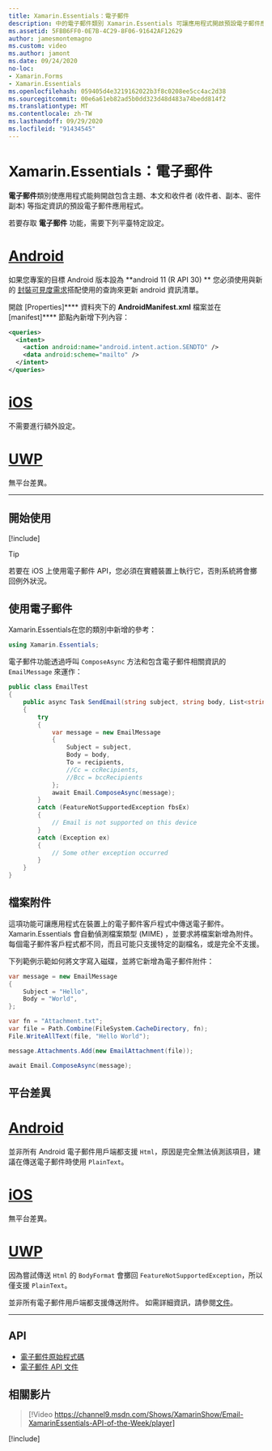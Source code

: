 ```yaml
---
title: Xamarin.Essentials：電子郵件
description: 中的電子郵件類別 Xamarin.Essentials 可讓應用程式開啟預設電子郵件應用程式，其中包含指定的資訊，包括 [主旨]、[內文] 和 [收件者] (收件者、副本) 。
ms.assetid: 5FBB6FF0-0E7B-4C29-8F06-91642AF12629
author: jamesmontemagno
ms.custom: video
ms.author: jamont
ms.date: 09/24/2020
no-loc:
- Xamarin.Forms
- Xamarin.Essentials
ms.openlocfilehash: 059405d4e3219162022b3f8c0208ee5cc4ac2d38
ms.sourcegitcommit: 00e6a61eb82ad5b0dd323d48d483a74bedd814f2
ms.translationtype: MT
ms.contentlocale: zh-TW
ms.lasthandoff: 09/29/2020
ms.locfileid: "91434545"
---
```

# <a name="no-locxamarinessentials-email"></a>Xamarin.Essentials：電子郵件

**電子郵件**類別使應用程式能夠開啟包含主題、本文和收件者 (收件者、副本、密件副本) 等指定資訊的預設電子郵件應用程式。

若要存取 **電子郵件** 功能，需要下列平臺特定設定。

# <a name="android"></a>[Android](#tab/android)

如果您專案的目標 Android 版本設為 **android 11 (R API 30) ** 您必須使用與新的 [封裝可見度需求](https://developer.android.com/preview/privacy/package-visibility)搭配使用的查詢來更新 android 資訊清單。

開啟 [Properties]**** 資料夾下的 **AndroidManifest.xml** 檔案並在 [manifest]**** 節點內新增下列內容：

```xml
<queries>
  <intent>
    <action android:name="android.intent.action.SENDTO" />
    <data android:scheme="mailto" />
  </intent>
</queries>
```

# <a name="ios"></a>[iOS](#tab/ios)

不需要進行額外設定。

# <a name="uwp"></a>[UWP](#tab/uwp)

無平台差異。

-----

## <a name="get-started"></a>開始使用

[!include[](~/essentials/includes/get-started.md)]

> [!TIP]
> 若要在 iOS 上使用電子郵件 API，您必須在實體裝置上執行它，否則系統將會擲回例外狀況。

## <a name="using-email"></a>使用電子郵件

Xamarin.Essentials在您的類別中新增的參考：

```csharp
using Xamarin.Essentials;
```

電子郵件功能透過呼叫 `ComposeAsync` 方法和包含電子郵件相關資訊的 `EmailMessage` 來運作：

```csharp
public class EmailTest
{
    public async Task SendEmail(string subject, string body, List<string> recipients)
    {
        try
        {
            var message = new EmailMessage
            {
                Subject = subject,
                Body = body,
                To = recipients,
                //Cc = ccRecipients,
                //Bcc = bccRecipients
            };
            await Email.ComposeAsync(message);
        }
        catch (FeatureNotSupportedException fbsEx)
        {
            // Email is not supported on this device
        }
        catch (Exception ex)
        {
            // Some other exception occurred
        }
    }
}
```

## <a name="file-attachments"></a>檔案附件

這項功能可讓應用程式在裝置上的電子郵件客戶程式中傳送電子郵件。 Xamarin.Essentials 會自動偵測檔案類型 (MIME) ，並要求將檔案新增為附件。 每個電子郵件客戶程式都不同，而且可能只支援特定的副檔名，或是完全不支援。

下列範例示範如何將文字寫入磁碟，並將它新增為電子郵件附件：

```csharp
var message = new EmailMessage
{
    Subject = "Hello",
    Body = "World",
};

var fn = "Attachment.txt";
var file = Path.Combine(FileSystem.CacheDirectory, fn);
File.WriteAllText(file, "Hello World");

message.Attachments.Add(new EmailAttachment(file));

await Email.ComposeAsync(message);
```

## <a name="platform-differences"></a>平台差異

# <a name="android"></a>[Android](#tab/android)

並非所有 Android 電子郵件用戶端都支援 `Html`，原因是完全無法偵測該項目，建議在傳送電子郵件時使用 `PlainText`。

# <a name="ios"></a>[iOS](#tab/ios)

無平台差異。

# <a name="uwp"></a>[UWP](#tab/uwp)

因為嘗試傳送 `Html` 的 `BodyFormat` 會擲回 `FeatureNotSupportedException`，所以僅支援 `PlainText`。

並非所有電子郵件用戶端都支援傳送附件。 如需詳細資訊，請參閱[文件](/windows/uwp/contacts-and-calendar/sending-email)。

-----

## <a name="api"></a>API

- [電子郵件原始程式碼](https://github.com/xamarin/Essentials/tree/main/Xamarin.Essentials/Email)
- [電子郵件 API 文件](xref:Xamarin.Essentials.Email)

## <a name="related-video"></a>相關影片

> [!Video https://channel9.msdn.com/Shows/XamarinShow/Email-XamarinEssentials-API-of-the-Week/player]

[!include[](~/essentials/includes/xamarin-show-essentials.md)]